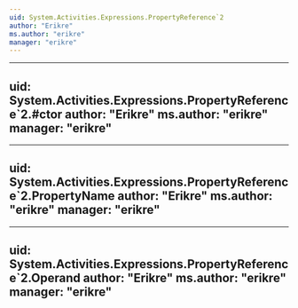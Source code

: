 ```yaml
---
uid: System.Activities.Expressions.PropertyReference`2
author: "Erikre"
ms.author: "erikre"
manager: "erikre"
---
```


---
uid: System.Activities.Expressions.PropertyReference`2.#ctor
author: "Erikre"
ms.author: "erikre"
manager: "erikre"
---

---
uid: System.Activities.Expressions.PropertyReference`2.PropertyName
author: "Erikre"
ms.author: "erikre"
manager: "erikre"
---

---
uid: System.Activities.Expressions.PropertyReference`2.Operand
author: "Erikre"
ms.author: "erikre"
manager: "erikre"
---

